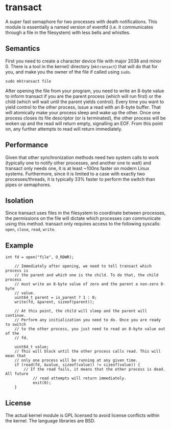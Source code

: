 # transact

A super fast semaphore for two processes with death notifications. This module
is essentially a named version of eventfd (i.e. it communicates through a file
in the filesystem) with less bells and whistles.

## Semantics

First you need to create a character device file with major 2038 and minor 0.
There is a tool in the kernel/ directory (`mktransact`) that will do that for
you, and make you the owner of the file if called using `sudo`.

    sudo mktransact file

After opening the file from your program, you need to write an 8-byte value to
inform transact if you are the parent process (which will run first) or the
child (which will wait until the parent yields control). Every time you want to
yield control to the other process, issue a read with an 8-byte buffer. That
will atomically make your process sleep and wake up the other. Once one process
closes its file descriptor (or is terminated), the other process will be woken
up and the read will return empty, signalling an EOF. From this point on, any
further attempts to read will return immediately.

## Performance

Given that other synchronization methods need two system calls to work
(typically one to notify other processes, and another one to wait) and transact
only needs one, it is at least ~100ns faster on modern Linux systems.
Furthermore, since it is limited to a case with exactly two processes/threads,
it is typically 33% faster to perform the switch than pipes or semaphores.

## Isolation

Since transact uses files in the filesystem to coordinate between processes,
the permissions on the file will dictate which processes can communicate using
this method. transact only requires access to the following syscalls: `open`,
`close`, `read`, `write`.

## Example

    int fd = open("file", O_RDWR);

		// Immediately after opening, we need to tell transact which process is
		// the parent and which one is the child. To do that, the child process
		// must write an 8-byte value of zero and the parent a non-zero 8-byte
		// value.
		uint64_t parent = is_parent ? 1 : 0;
		write(fd, &parent, sizeof(parent));

		// At this point, the child will sleep and the parent will continue.
		// Perform any initialization you need to do. Once you are ready to switch
		// to the other process, you just need to read an 8-byte value out of the
		// fd.

		uint64_t value;
		// This will block until the other process calls read. This will mean that
		// only one process will be running at any given time.
		if (read(fd, &value, sizeof(value)) != sizeof(value)) {
		    // If the read fails, it means that the other process is dead. All future
				// read attempts will return immediately.
				exit(0);
		}

## License

The actual kernel module is GPL licensed to avoid license conflicts within the
kernel.  The language libraries are BSD.
